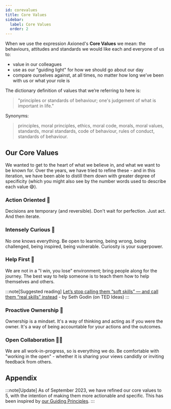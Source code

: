 ```yaml
---
id: corevalues
title: Core Values
sidebar:
  label: Core Values
  order: 2
---
```


When we use the expression Axioned's **Core Values** we mean: the behaviours, attitudes and standards we would like each and everyone of us to:

- value in our colleagues
- use as our "guiding light" for how we should go about our day
- compare ourselves against, at all times, no matter how long we’ve been with us or what your role is

The dictionary definition of values that we’re referring to here is:

> "principles or standards of behaviour; one's judgement of what is important in life."

Synonyms:

> principles, moral principles, ethics, moral code, morals, moral values, standards, moral standards, code of behaviour, rules of conduct, standards of behaviour.

## Our Core Values

We wanted to get to the heart of what we believe in, and what we want to be known for. Over the years, we have tried to refine these - and in this iteration, we have been able to distill them down with greater degree of specificity (which you might also see by the number words used to describe each value 😅).

### Action Oriented 🚀

Decisions are temporary (and reversible). Don't wait for perfection. Just act. And then iterate.

### Intensely Curious 🧠

No one knows everything. Be open to learning, being wrong, being challenged, being inspired, being vulnerable. Curiosity is your superpower.

### Help First 🤝

We are not in a "I win, you lose" environment; bring people along for the journey. The best way to help someone is to teach them how to help themselves and others.

:::note[Suggested reading]
[Let’s stop calling them “soft skills” — and call them “real skills” instead](https://ideas.ted.com/soft-skills-and-real-skills/) - by Seth Godin (on TED Ideas)
:::

### Proactive Ownership 🏅

Ownership is a mindset. It's a way of thinking and acting as if you were the owner. It's a way of being accountable for your actions and the outcomes.

### Open Collaboration 🤜🤛

We are all work-in-progress, so is everything we do. Be comfortable with "working in the open" - whether it is sharing your views candidly or inviting feedback from others.

## Appendix

:::note[Update]
As of September 2023, we have refined our core values to 5, with the intention of making them more actionable and specific. This has been inspired by [our Guiding Principles](/playbook/guiding-principles/).
:::

